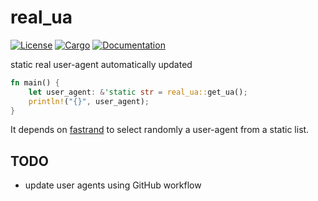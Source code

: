 # real_ua

[![License](https://img.shields.io/badge/license-GNU_GPLv3-blue.svg)](https://choosealicense.com/licenses/gpl-3.0/)
[![Cargo](https://img.shields.io/crates/v/real_ua.svg)](https://crates.io/crates/real_ua)
[![Documentation](https://docs.rs/real_ua/badge.svg)](https://docs.rs/real_ua)

static real user-agent automatically updated

```rust
fn main() {
    let user_agent: &'static str = real_ua::get_ua();
    println!("{}", user_agent);
}
```

It depends on [fastrand](https://github.com/smol-rs/fastrand) to select randomly a user-agent from a static list.

## TODO

* update user agents using GitHub workflow
